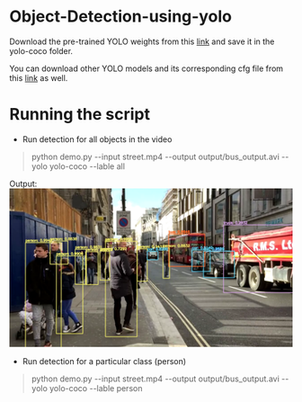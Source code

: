 # Object-Detection-using-yolo
Download the pre-trained YOLO weights from this [link](https://drive.google.com/drive/folders/1OF3MJGXVZKgDZ9f4E--3JH0AJdC6Sk2o?usp=sharing) and save it in the yolo-coco folder.

You can download other YOLO models and its corresponding cfg file from this [link](https://pjreddie.com/darknet/yolo/) as well.

# Running the script

- Run detection for all objects in the video
> python demo.py --input street.mp4 --output output/bus_output.avi --yolo yolo-coco --lable all

Output:
![output](https://github.com/gayatripradhan/Object-Detection-using-yolo/blob/master/pictures/all.PNG)
 
- Run detection for a particular class (person)
> python demo.py --input street.mp4 --output output/bus_output.avi --yolo yolo-coco --lable person

